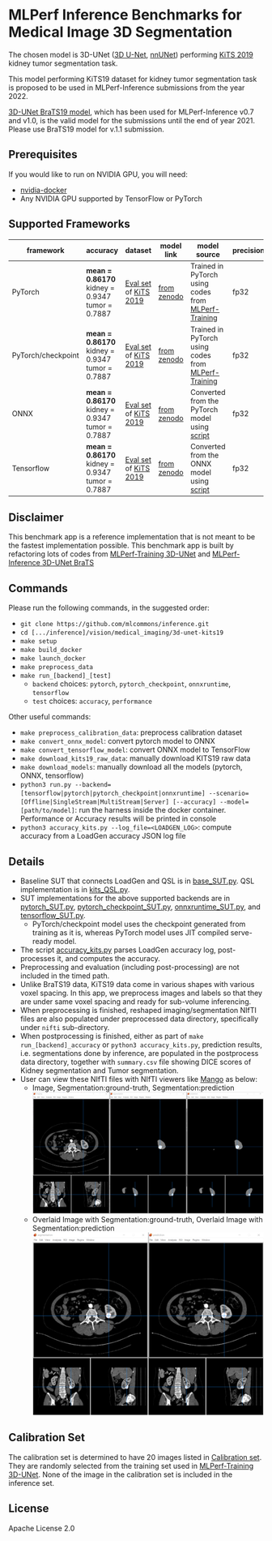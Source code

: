 # MLPerf Inference Benchmarks for Medical Image 3D Segmentation

The chosen model is 3D-UNet ([3D U-Net](https://arxiv.org/abs/1606.06650), [nnUNet](https://github.com/MIC-DKFZ/nnUNet)) performing [KiTS 2019](https://kits19.grand-challenge.org/) kidney tumor segmentation task.

This model performing KiTS19 dataset for kidney tumor segmentation task is proposed to be used in MLPerf-Inference submissions from the year 2022.

[3D-UNet BraTS19 model](https://github.com/mlcommons/inference/tree/master/vision/medical_imaging/3d-unet-brats19), which has been used for MLPerf-Inference v0.7 and v1.0, is the valid model for the submissions until the end of year 2021. Please use BraTS19 model for v.1.1 submission.

## Prerequisites

If you would like to run on NVIDIA GPU, you will need:

- [nvidia-docker](https://github.com/NVIDIA/nvidia-docker)
- Any NVIDIA GPU supported by TensorFlow or PyTorch

## Supported Frameworks

| framework | accuracy | dataset | model link | model source | precision |
| --------- | -------- | ------- | ---------- | ------------ | --------- |
| PyTorch | **mean = 0.86170** kidney = 0.9347 tumor = 0.7887 | [Eval set](meta/inference_cases.json) of [KiTS 2019](https://kits19.grand-challenge.org/) | [from zenodo](https://zenodo.org/record/5597155) | Trained in PyTorch using codes from [MLPerf-Training](https://github.com/mlcommons/training/tree/master/image_segmentation/pytorch) | fp32 |
| PyTorch/checkpoint | **mean = 0.86170** kidney = 0.9347 tumor = 0.7887 | [Eval set](meta/inference_cases.json) of [KiTS 2019](https://kits19.grand-challenge.org/) | [from zenodo](https://zenodo.org/record/5597155) | Trained in PyTorch using codes from [MLPerf-Training](https://github.com/mlcommons/training/tree/master/image_segmentation/pytorch) | fp32 |
| ONNX | **mean = 0.86170** kidney = 0.9347 tumor = 0.7887 | [Eval set](meta/inference_cases.json) of [KiTS 2019](https://kits19.grand-challenge.org/) | [from zenodo](https://zenodo.org/record/5597155) | Converted from the PyTorch model using [script](unet_pytorch_to_onnx.py) | fp32 |
| Tensorflow | **mean = 0.86170** kidney = 0.9347 tumor = 0.7887 | [Eval set](meta/inference_cases.json) of [KiTS 2019](https://kits19.grand-challenge.org/) | [from zenodo](https://zenodo.org/record/5597155) | Converted from the ONNX model using [script](unet_onnx_to_tensorflow.py) | fp32 |

## Disclaimer
This benchmark app is a reference implementation that is not meant to be the fastest implementation possible.
This benchmark app is built by refactoring lots of codes from [MLPerf-Training 3D-UNet](https://github.com/mlcommons/training/blob/master/image_segmentation/pytorch) and [MLPerf-Inference 3D-UNet BraTS](https://github.com/mlcommons/inference/tree/master/vision/medical_imaging/3d-unet)

## Commands

Please run the following commands, in the suggested order:

- `git clone https://github.com/mlcommons/inference.git`
- `cd [.../inference]/vision/medical_imaging/3d-unet-kits19`
- `make setup`
- `make build_docker`
- `make launch_docker`
- `make preprocess_data`
- `make run_[backend]_[test]`
  - `backend` choices: `pytorch`, `pytorch_checkpoint`, `onnxruntime`, `tensorflow`
  - `test` choices: `accuracy`, `performance`

Other useful commands:
- `make preprocess_calibration_data`: preprocess calibration dataset
- `make convert_onnx_model`: convert pytorch model to ONNX
- `make convert_tensorflow_model`: convert ONNX model to TensorFlow
- `make download_kits19_raw_data`: manually download KITS19 raw data
- `make download_models`: manually download all the models (pytorch, ONNX, tensorflow)
- `python3 run.py --backend=[tensorflow|pytorch|pytorch_checkpoint|onnxruntime] --scenario=[Offline|SingleStream|MultiStream|Server] [--accuracy] --model=[path/to/model]`: run the harness inside the docker container. Performance or Accuracy results will be printed in console
- `python3 accuracy_kits.py --log_file=<LOADGEN_LOG>`: compute accuracy from a LoadGen accuracy JSON log file

## Details

- Baseline SUT that connects LoadGen and QSL is in [base_SUT.py](base_SUT.py). QSL implementation is in [kits_QSL.py](kits_QSL.py).
- SUT implementations for the above supported backends are in [pytorch_SUT.py](pytorch_SUT.py), [pytorch_checkpoint_SUT.py](pytorch_checkpoint_SUT.py), [onnxruntime_SUT.py](onnxruntime_SUT.py), and [tensorflow_SUT.py](tensorflow_SUT.py).
  - PyTorch/checkpoint model uses the checkpoint generated from training as it is, whereas PyTorch model uses JIT compiled serve-ready model.
- The script [accuracy_kits.py](accuracy_kits.py) parses LoadGen accuracy log, post-processes it, and computes the accuracy.
- Preprocessing and evaluation (including post-processing) are not included in the timed path.
- Unlike BraTS19 data, KiTS19 data come in various shapes with various voxel spacing. In this app, we preprocess images and labels so that they are under same voxel spacing and ready for sub-volume inferencing.
- When preprocessing is finished, reshaped imaging/segmentation NIfTI files are also populated under preprocessed data directory, specifically under `nifti` sub-directory.
- When postprocessing is finished, either as part of `make run_[backend]_accuracy` or `python3 accuracy_kits.py`, prediction results, i.e. segmentations done by inference, are populated in the postprocess data directory, together with `summary.csv` file showing DICE scores of Kidney segmentation and Tumor segmentation.
- User can view these NIfTI files with NIfTI viewers like [Mango](http://ric.uthscsa.edu/mango/) as below:
  - Image, Segmentation:ground-truth, Segmentation:prediction
    ![Image, Segmentation:ground-truth, Segmentation:prediction](pics/img_segm_pred.png)
  - Overlaid Image with Segmentation:ground-truth, Overlaid Image with Segmentation:prediction
    ![Overlaid Image with Segmentation:ground-truth, Overlaid Image with Segmentation:prediction](pics/overlay_segm_pred.png)

## Calibration Set

The calibration set is determined to have 20 images listed in [Calibration set](meta/calibration_cases.json). They are randomly selected from the training set used in [MLPerf-Training 3D-UNet](https://github.com/mlcommons/training/blob/master/image_segmentation/pytorch). None of the image in the calibration set is included in the inference set.

## License

Apache License 2.0
